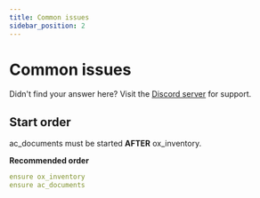 ```yaml
---
title: Common issues
sidebar_position: 2
---
```


# Common issues

Didn't find your answer here? Visit the [Discord server](https://discord.gg/2ZezMw2xvR) for support.

## Start order
ac_documents must be started **AFTER** ox_inventory.

**Recommended order**
```yaml
ensure ox_inventory
ensure ac_documents
```
